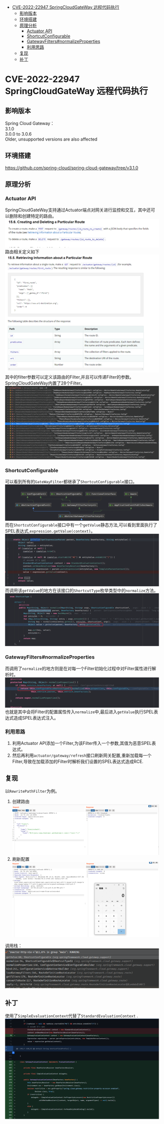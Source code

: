 - [CVE-2022-22947 SpringCloudGateWay 远程代码执行](#cve-2022-22947-springcloudgateway-远程代码执行)
  - [影响版本](#影响版本)
  - [环境搭建](#环境搭建)
  - [原理分析](#原理分析)
    - [Actuator API](#actuator-api)
    - [ShortcutConfigurable](#shortcutconfigurable)
    - [GatewayFilters#normalizeProperties](#gatewayfiltersnormalizeproperties)
    - [利用思路](#利用思路)
  - [复现](#复现)
  - [补丁](#补丁)
# CVE-2022-22947 SpringCloudGateWay 远程代码执行
## 影响版本
Spring Cloud Gateway：  
3.1.0  
3.0.0 to 3.0.6  
Older, unsupported versions are also affected
## 环境搭建
https://github.com/spring-cloud/spring-cloud-gateway/tree/v3.1.0
## 原理分析
### Actuator API
SpringCloudGateWay支持通过Actuator端点对网关进行监控和交互，其中还可以删除和创建特定的路由。
![](1.png)
路由相关定义如下
![](2.png)
其中的filter参数可以定义该路由的Filter,并且可以传递Filter的参数。
SpringCloudGateWay内置了28个Filter。
![](3.png)
### ShortcutConfigurable
可以看到所有的`GateWayFilter`都继承了`ShortcutConfigurable`接口。
![](4.png)
而在`ShortcutConfigurable`接口中有一个`getValue`静态方法,可以看到里面执行了SPEL表达式,`expression.getValue(context)`。
![](5.png)
而调用该`getValue`的地方在该接口的`ShortcutType`枚举类型中的`normalize`方法。
![](6.png)
### GatewayFilters#normalizeProperties
而调用了`normalize`的地方则是在对每一个Filter初始化过程中对Filter属性进行解析时。
![](7.png)
也就是其中会将Filter的配置属性传入`normalize`中,最后进入`getValue`执行SPEL表达式造成SPEL表达式注入。
### 利用思路
1. 利用Actuator API添加一个Filter,为该Filter传入一个参数,其值为恶意SPEL表达式。
2. 然后再利用`actuator/gateway/refresh`接口刷新网关配置,重新加载每一个Filter,导致在加载添加的Filter时解析我们设置的SPEL表达式造成RCE.
## 复现
以`RewritePathFilter`为例。  
1. 创建路由
![](8.png)
2. 刷新配置
![](9.png)

调用栈：
![](10.png)
## 补丁
使用了`SimpleEvaluationContext`代替了`StandardEvaluationContext` .
![](11.png)